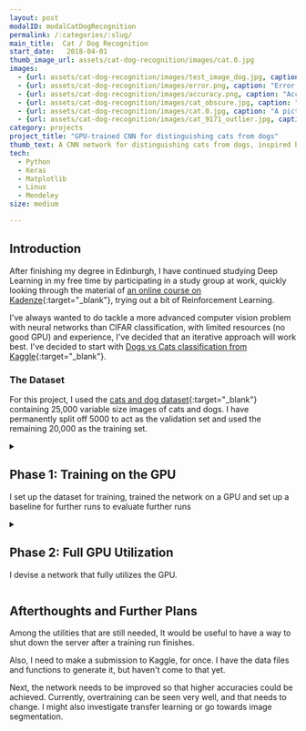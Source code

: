 ```yaml
---
layout: post
modalID: modalCatDogRecognition
permalink: /:categories/:slug/
main_title:  Cat / Dog Recognition
start_date:   2018-04-01
thumb_image_url: assets/cat-dog-recognition/images/cat.0.jpg
images:
  - {url: assets/cat-dog-recognition/images/test_image_dog.jpg, caption: "An example of a dog from the dataset.", id: dog-example}
  - {url: assets/cat-dog-recognition/images/error.png, caption: "Error plot, when running the 64x64 input size CNN.", id: error-plot}
  - {url: assets/cat-dog-recognition/images/accuracy.png, caption: "Accuracy plot, when running the 64x64 input size CNN.", id: accuracy-plot}
  - {url: assets/cat-dog-recognition/images/cat_obscure.jpg, caption: "An example of a slightly obscure cat in the dataset.", id: cat-obscure}
  - {url: assets/cat-dog-recognition/images/cat.0.jpg, caption: "A picture of my cat, from a small test set that I made for myself.", id: mundis}
  - {url: assets/cat-dog-recognition/images/cat_9171_outlier.jpg, caption: "One of the 3 outliers I found in the given dataset. This is labeled as a cat.", id: outlier-picture}
category: projects
project_title: "GPU-trained CNN for distinguishing cats from dogs"
thumb_text: A CNN network for distinguishing cats from dogs, inspired by a Kaggle competition
tech:
  - Python
  - Keras
  - Matplotlib
  - Linux
  - Mendeley
size: medium

---
```

<div class="post-content-markdown">

## Introduction
After finishing my degree in Edinburgh, I have continued studying Deep Learning in my free time by participating in a study group at work, quickly looking through the material of [an online course on Kadenze](https://www.kadenze.com/courses/creative-applications-of-deep-learning-with-tensorflow/info){:target="_blank"}, trying out a bit of Reinforcement Learning.

I've always wanted to do tackle a more advanced computer vision problem with neural networks than CIFAR classification, with limited resources (no good GPU) and experience, I've decided that an iterative approach will work best. I've decided to start with [Dogs vs Cats classification from Kaggle](https://www.kaggle.com/c/dogs-vs-cats-redux-kernels-edition/){:target="_blank"}.

### The Dataset
For this project, I used the [cats and dog dataset](https://www.kaggle.com/c/dogs-vs-cats-redux-kernels-edition/data){:target="_blank"} containing 25,000 variable size images of cats and dogs. I have permanently split off 5000 to act as the validation set and used the remaining 20,000 as the training set.

<details><summary><h2>Phase 1: Training on the GPU</h2>
  <p>I set up the dataset for training, trained the network on a GPU and set up a baseline for further runs to evaluate further runs</p>
</summary>

### Goals
After graduating, I realized very quickly that even if I devised a sophisticated neural network and came across a decently sized dataset, I wouldn't have anything to run it on. Therefore, with a fair bit of help from my dad, I have set up a deep learning environment on a server back home in Lithuania.

I have never trained on a GPU before, as my university only offered undergraduates CPUs. Therefore, as a start, my goals were:
* Use Keras to find how much it differs from TensorFlow.
* Prepare the dataset of cats and dogs for learning. Figure out how to store it correctly during training.
* Decide on the data augmentation to be used. Prepare and store augmented images or implement augmentation on the fly.
* Find a comfortable way of organizing a deep learning project, that works for me and would apply to projects in the future.
* Successfully run a training run on a GPU.
* Evaluate how efficiently GPU is being utilized.
* Establish a baseline validation accuracy measure for further runs.
* See if I can develop additional tools that could be reused in future projects.

### Implementation
#### Getting to know the server
To start with, I got to know the server controls. Thanks to my dad, I could power on the server remotely and ssh into it. I could also log into a running Jupyter Notebook, allowing me to program remotely.

#### Data Input
After an unsuccessful attempt at using TFRecords for storing the images, I decided to just split the classes into folders and pass them to Keras. Some of it was done in Jupyter Notebook, and some with Bash. I've applied simple data augmentation, randomly horizontally flipping the images, shearing them by up to 20% and / or zooming by up to 20%. No other augmentation ratios were tested at this point.

#### Devising the Network
I've chosen to make the network fairly straightforward. Here's the summary of it:
```
Layer (type)                 Output Shape              Param #   
=================================================================
conv2d_1 (Conv2D)            (None, 64, 64, 32)        896       
_________________________________________________________________
max_pooling2d_1 (MaxPooling2 (None, 32, 32, 32)        0         
_________________________________________________________________
flatten_1 (Flatten)          (None, 32768)             0         
_________________________________________________________________
dense_1 (Dense)              (None, 128)               4194432   
_________________________________________________________________
dropout_1 (Dropout)          (None, 128)               0         
_________________________________________________________________
dense_2 (Dense)              (None, 1)                 129       
=================================================================
Total params: 4,195,457
Trainable params: 4,195,457
Non-trainable params: 0
```

I found that using a batch size of 256 seems to be the highest multiple of 2 that doesn't cause a memory error, so I stuck with it for now.

With the network ready, I have set the training to run for 2000 epochs, which took less than a day (I did not time it at this point).

#### Evaluating the GPU load
I've observed the GPU load every second by running the command `nvidia-smi -l 1`, right after starting the training.

### Obstacles
Initially, the hardest obstacle was deciding how to encode the data. I believe that initially I was trying to pack all the images into a `TFRecord` object, but ultimately gave up on the idea due to difficulties in loading it afterwards in Keras.

Later, a large obstacle was a memory leak that was happening when attempting to run virtually any network. I would leave it for the night and find it crashed in the morning. I've set up a [memory callback](https://gitlab.com/LinasKo/kaggle-dog-cat-classification/blob/master/src/util/monitoring_tools.py){:target="_blank"} and observed that memory use only ever increases after each epoch. Ultimately, it was a fault in my Keras version and after half a day of digging through git issues, I've updated it, which solved it.

### Results
#### Training Run
The training completed successfully and reached the following:
```
Highest validation accuracy: 0.8052, at epoch 287
Lowest validation loss:      0.4278, at epoch 82
Final validation accuracy:   0.7818 
Final validation loss:       1.0482 
```

The network overtrained significantly, with validation loss reaching its minimum at epoch 82 and started increasing from then on, as the training loss went ever close to zero. Meanwhile, from around epoch 82, the validation accuracy plateaued.

All results can be found on [Gitlab](https://gitlab.com/LinasKo/kaggle-dog-cat-classification/tree/master/results/2018-05-14%2000:26:04%20-%20baseline){:target="_blank"}

#### GPU Evaluation
I have immediately noticed that GPU is not being utilized very well. The usage would jump to ~90% for a second and then drop to 0% for 5-10 seconds. I believe that due to the model being fairly simple, it is computed very quickly, waiting on more data input. A more sophisticated model needs to be developed, that can be parallelized more efficiently, increasing the predictive power over the baseline and fully utilizing the GPU.

</details>

<details><summary><h2>Phase 2: Full GPU Utilization</h2>
  <p>I devise a network that fully utilizes the GPU.</p>
</summary>

### Goals
Now that I had the baseline, I had to implement a more complex network, that could be parallelized. It should:
1. Have more predictive power.
2. Bring the GPU utilization to at least 80%, and make it uniform, or at least more frequent.

I also wanted to continue to look at the following:
* Find a nicer way to structure the project.
* Create better tools for displaying the results. Find out which metrics to store.
* Store model checkpoints and other data that would allow to continue training in the future.
* Look for a better way of equalizing images or taking in varying size images.

### Implementation
#### Data Exploration
To explore the size distribution of the images, I explored the data in Jupyter Notebook. I plotted histograms for the heights and widths of the images from the dataset. I have also carried out a small literature review in regarding the network architecture, and a better way to scale the images before presenting them to the input pipeline.

#### Project Structure
Here, I found a brilliant solution. [Cookie Cutter Data Science](https://drivendata.github.io/cookiecutter-data-science/){:target="_blank"} had the exact solution I was looking for. Taking a very similar project structure to what they proposed, I laid out my project in a way that neatly separates all the moving parts. At the time, this helped considerately, as I understood that I need to move my model definitions and training away from Jupyte Notebooks.

#### Training Run
After some deliberation and a literature review, I have decided to adopt the following network architecture:
```
Layer (type)                 Output Shape              Param #   
=================================================================
conv2d_1 (Conv2D)            (None, 64, 64, 100)       2800      
_________________________________________________________________
max_pooling2d_1 (MaxPooling2 (None, 32, 32, 100)       0         
_________________________________________________________________
conv2d_2 (Conv2D)            (None, 32, 32, 200)       180200    
_________________________________________________________________
max_pooling2d_2 (MaxPooling2 (None, 16, 16, 200)       0         
_________________________________________________________________
conv2d_3 (Conv2D)            (None, 16, 16, 300)       540300    
_________________________________________________________________
max_pooling2d_3 (MaxPooling2 (None, 8, 8, 300)         0         
_________________________________________________________________
conv2d_4 (Conv2D)            (None, 8, 8, 400)         1080400   
_________________________________________________________________
max_pooling2d_4 (MaxPooling2 (None, 4, 4, 400)         0         
_________________________________________________________________
conv2d_5 (Conv2D)            (None, 4, 4, 500)         1800500   
_________________________________________________________________
max_pooling2d_5 (MaxPooling2 (None, 2, 2, 500)         0         
_________________________________________________________________
conv2d_6 (Conv2D)            (None, 2, 2, 600)         2700600   
_________________________________________________________________
max_pooling2d_6 (MaxPooling2 (None, 1, 1, 600)         0         
_________________________________________________________________
flatten_1 (Flatten)          (None, 600)               0         
_________________________________________________________________
dense_1 (Dense)              (None, 1)                 601       
=================================================================
Total params: 6,305,401
Trainable params: 6,305,401
Non-trainable params: 0
```

This had the advantage of higher predictive power due to more hidden layers. The algorithm used a batch size of 512 and ran for 2000 epochs. This took more than 21 hours.

#### GPU Utilization
I have run GPU utilization queries after starting the training, for a few minutes:
```
timeout 86400 nvidia-smi --query-gpu=timestamp,name,pci.bus_id,driver_version,pstate,pcie.link.gen.max,pcie.link.gen.current,temperature.gpu,utilization.gpu,utilization.memory,memory.total,memory.free,memory.used --format=csv -l 1 > "gpu_load - `date +"%Y-%m-%d %H-%M-%S"`.csv"
```

### Results
Ultimately, this phase was a complete success. I have both trained the network, fully utilized the GPU, found very nice project layout guidelines, created lots of useful tools for model metric tracking, and even found some unexpected outliers.

Here are my [notes for the next step](https://gitlab.com/LinasKo/kaggle-dog-cat-classification/blob/master/results/2018-05-16%2000:05:04%20-%2064x64_deep_cnn/notes.md){:target="_blank"}.

#### Data Exploration
I didn't expect to find outliers in the dataset. However, when plotting top 10 most skewed photos by the ratio `abs(x_dimension - y_dimention)`, I have seen that at least three images did not contain cats or dogs and were definitely outliers. Luckily, all of these were in the training set and could be removed easily. Aside from that, I have decided that the simple scaling of images regardless of aspect ration will work good enough for now. I have chosen a better image size - `64x64`.

#### Training Run
With just a ~50% increase in the parameter count, the resulting validation accuracy has improved by almost 12%!
```
Highest validation accuracy: 0.9236, at epoch 1924
Lowest validation loss:      0.2458, at epoch 29
Final validation accuracy:   0.9128
Final validation loss:       0.5212 
```

This shows that removal of dropout was not a good idea, or that I should have used other methods to prevent overtraining.

All results can be found on [Gitlab](https://gitlab.com/LinasKo/kaggle-dog-cat-classification/tree/master/results/2018-05-16%2000:05:04%20-%2064x64_deep_cnn){:target="_blank"}

#### GPU Utilization
There is nothing much to say here except that my GPU was finally fully utilized. There may be a better way to understand it, in addition to the utilization values, but for now, I am very much satisfied with the results.

#### Tools and Other Discoveries
After moving away from Notebooks I started using PyCharm to develop the code. I found that I can mount the working directory with `sshfs`, allowing me to edit the code directly, at a cost of saving taking 5 seconds or so, instead of being instantaneous.

Other tools were added:
* CSV logger for tracking training results of every epoch.
* Model summary generator
* Best-epoch model saving
* Numerous functions for tracking results of a Keras model performance.

Lastly, I found [Mendeley](https://www.mendeley.com){:target="_blank"} - an amazing desktop app for annotating research papers.

</details>

## Afterthoughts and Further Plans
Among the utilities that are still needed, It would be useful to have a way to shut down the server after a training run finishes.

Also, I need to make a submission to Kaggle, for once. I have the data files and functions to generate it, but haven't come to that yet.

Next, the network needs to be improved so that higher accuracies could be achieved. Currently, overtraining can be seen very well, and that needs to change. I might also investigate transfer learning or go towards image segmentation.

</div>
